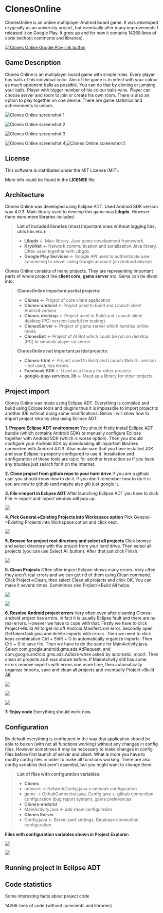 # ClonesOnline
ClonesOnline is an online multiplayer Android board game. It was developed oryginally as an university project, but eventually after many improvements I released it on Google Play. It grew up and for now it contains 14268 lines of code (without comments and libraries).

[![Clones Online Google Play link button](https://play.google.com/intl/en_us/badges/images/generic/en_badge_web_generic.png)](https://play.google.com/store/apps/details?id=com.luke.Clones)

## Game Description

Clones Online is an multiplayer board game with simple rules. Every player has balls of his individual color. Aim of the game is to infect with your colour as much opponent balls as possible. You can do that by cloning or jumping your balls. Player with bigger number of his colour balls wins. Player can choose server and room to join or create his own room. There is also an option to play together on one device. There are game statistics and achievements to unlock.

![Clones Online screenshot 1](https://lh3.googleusercontent.com/KYcRlsFOKwL2u_hPD19P4eLIH9tJc_jcpmR9u_T2qiCjagZc72YArhTwIFk5_cxVLPM=h900)

![Clones Online screenshot 2](https://lh3.googleusercontent.com/zHO4YsntpAGUgMYCFwNfmUK0S7bFmzLcoe-2wQkhqXQCjmFWaStC6crIID6XFSJ5pNM=h900)

![Clones Online screenshot 3](https://lh3.googleusercontent.com/w1g_G5Zk_8HORQYxBCiGZ29Yj8ykBBpSkzSYg6xVk88I4UEIIesQLxwuoEZ3tqSNrtQ=h900)

![Clones Online screenshot 4](https://lh3.googleusercontent.com/llHkrJ7FAmJOjzg5q1MYMXekCGxQhPo8pCV9PtdatRmhQ6TprAZR6NBz4OE65keai7I=h900)![Clones Online screenshot 5](https://lh3.googleusercontent.com/qRUD63Hw_eIlCgcCFNzXkc2Yn9Mk6U__p4q1ykyHiKGfZE3SbR9R_P00OaDWQxEAzg=h900)

## License

This software is distributed under the MIT License (MIT).

More info could be found in the **LICENSE** file.


## Architecture

Clones Online was developed using Eclipse ADT. Used Android SDK version was 4.0.3. Main library used to develop this game was **Libgdx**. However there were more libraries included. 
> **List of included libraries (most important ones without logging libs, utils libs etc.):**
> 
> - **Libgdx** <- Main library. Java game development framework.
> - **KryoNet** <- Network communication and serialization Java library. Often used together with Libgdx.
> - **Google Play Services** <- Google API used to authenticate user connecting to server using Google account (on Android device)

Clones Online consists of many projects. They are representing important parts of whole project like **client core**, **game server** etc. Game can be dived into:
> **ClonesOnline important partial projects:**
> 
> - **Clones** <- Project of core client application
> - **Clones-andorid** <- Project used to Build and Launch client Android version
> - **Clones-desktop** <- Project used to Build and Launch client desktop (PC) version (useful for testing)
> - **ClonesServer** <- Project of game server which handles online mode
> - **ClonesBot** <- Project of AI Bot which could be run on desktop (PC) to simulate player on server

> **ClonesOnline not important partial projects:**
> 
> - **Clones-html** <- Project used to Build and Launch Web GL version - not used, has errors.
> - **Facebook SDK** <- Used as a library for other projects
> - **google-play-services_lib** <- Used as a library for other projects


## Project import

Clones Online was made using Eclipse ADT. Everything is compiled and build using Eclipse tools and plugins thus it is impossible to import project to another IDE without doing some modifications. Below I will show how to import project step by step using Eclipse ADT.

**1. Prepare Eclipse ADT environment**
You should firstly install Eclipse ADT bundle (which contains Android SDK) or manually configure Eclipse together with Android SDK (which is worse option). Then you should configure your Android SDK by downloading all important libraries connected with Android 4.0.3. Also make sure that you have installed JDK and your Eclipse is properly configured to use it. Installation and configuration of these tools are topic for another instruction so if you have any troubles just search for it on the Internet.

**2. Clone project from github repo to your hard drive**
If you are a github user you should know how to do it. If you don't remember how to do it or you are new to github (and maybe also git) just google it.

**3. File->import in Eclipse ADT**
After launching Eclipse ADT you have to click File -> import and import window will pop up.

![](https://i.imgsafe.org/f85987c270.png)

**4.  Pick General->Existing Projects into Workspace option**
Pick General->Existing Projects into Workspace option and click next.

![](https://i.imgsafe.org/f85ee000bb.jpg)

**5.  Browse for project root directory and select all projects**
Click browse and select directory with the project from your hard drive. Then select all projects (you can use Select All button). After that just click Finish.

![](https://i.imgsafe.org/f8b4c224d6.png)

**5.  Clean Projects**
Often after import Eclipse shows many errors. Very often they aren't real errors and we can get rid of them using Clean command. Click Project->Clean, then select Clean all projects and click OK. You can make it several times. Sometimes also Project->Build All helps.

![](https://i.imgsafe.org/f8c0036f0b.png)

![](https://i.imgsafe.org/f8d259fa45.png)

**6. Resolve Android project errors**
Very often even after cleaning Clones-android project has errors. In fact it is usually Eclipse fault and there are no real errors. However we have to cope with that. Firstly we have to click Project->Build All to get rid off Android Manifest.xml error. 
Secondly open GetTokenTask.java and delete imports with errors. Then we need to click keys combination Ctrl + Shift + O to automatically organize imports. Then Ctrl + S to save file. Then we have to do the same for MainActivity.java. Select com.google.android.gms.ads.AdRequest, and com.google.android.gms.ads.AdSize when asked by automatic import. Then clean all projects as it was shown before. If MainActivity still has some errors remove imports with errors one more time, then automatically organize imports, save and clean all projects and eventually Project->Build All.

![](https://i.imgsafe.org/f97957ecbd.png)

![](https://s32.postimg.org/x595iswqt/Przechwytywanie16.png)

![](https://s31.postimg.org/9aa21107f/Przechwytywanie18.png)

**7. Enjoy code**
Everything should work now.

## Configuration

By default everything is configured in the way that application should be able to be run (with not all functions working) without any changes in config files. However sometimes it may be necessary to make changes in config files before first launch of server and client. What is more you have to modify config files in order to make all functions working. There are also config variables that aren't essential, but you might want to change them.

> **List of files with configuration variables:**
> 
> - **Clones**
>  - network -> NetworkConfig.java <-network configuration
>   - game -> GithubConnector.java, Config.java <- github connection configuration (bug report system), game preferences
> - **Clones-andorid**
>  - MainActivity.java <- ads show configuration
> - **Clones Server**
>  - Config.java <- Server port settings, Database connection configuration

**Files with configuration variables shown in Project Explorer:**

![](https://s32.postimg.org/wt24t0yhx/Przechwytywanie20.png)

![](https://s31.postimg.org/dxv86voyz/Przechwytywanie22.png)

## Running project in Eclipse ADT

## Code statistics

Some interesting facts about project code

14268 lines of code (without comments and libraries)

